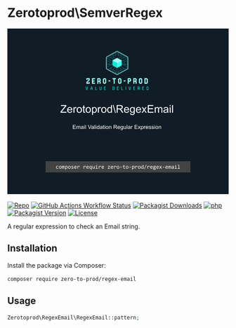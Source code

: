 # Zerotoprod\SemverRegex

![](./logo.png)

[![Repo](https://img.shields.io/badge/github-gray?logo=github)](https://github.com/zero-to-prod/regex-email)
[![GitHub Actions Workflow Status](https://img.shields.io/github/actions/workflow/status/zero-to-prod/regex-email/test.yml?label=tests)](https://github.com/zero-to-prod/regex-email/actions)
[![Packagist Downloads](https://img.shields.io/packagist/dt/zero-to-prod/regex-email?color=blue)](https://packagist.org/packages/zero-to-prod/regex-email/stats)
[![php](https://img.shields.io/packagist/php-v/zero-to-prod/regex-email.svg?color=purple)](https://packagist.org/packages/zero-to-prod/regex-email/stats)
[![Packagist Version](https://img.shields.io/packagist/v/zero-to-prod/regex-email?color=f28d1a)](https://packagist.org/packages/zero-to-prod/regex-email)
[![License](https://img.shields.io/packagist/l/zero-to-prod/regex-email?color=pink)](https://github.com/zero-to-prod/regex-email/blob/main/LICENSE.md)

A regular expression to check an Email string.

## Installation

Install the package via Composer:

```bash
composer require zero-to-prod/regex-email
```

## Usage

```php
Zerotoprod\RegexEmail\RegexEmail::pattern;
```
